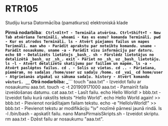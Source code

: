 # RTR105
Studiju kursa Datormācība (pamatkurss) elektroniskā klade

__Pirmā nodarbība__:
**```
Ctrl+Alt+T - Termināla atvēršna.
Ctrl+Shift+T - New Tab atvēršana Terminālī.
whoami - Kas es esmu? komanda Terminālī.
pwd - Kur es atrodos Terminālī.
ls - Atvērt piejamos failus un mapes Terimnālī.
man who - Parādīt aprakstu par noteiktu komandu.
uname - Parādīt nosaukumu.
uname -a - Parādīt visu informāciju par datoru.
echo $0 - Detalizēts lietātojs _bash_.
sh - Pārslēdz lietotājus no detalizētā _bash_ uz _sh_.
exit - Pāriet no _sh_ uz _bash_ lietotāju.
ls -l - Atvērt detalizētu skatījumu par failiem un mapēm.
ls -a - Atvērt paslēptos failus.
cd . - Solis uz vietas.
cd .. - Pāriešana, piemēram, no sadaļas /home/user uz sadaļu /home.
cd _vai_ cd home/user - Atgriešanās atpakaļ uz sākuma sadaļu.
history - Atvērt komandu vēsturi.
__```
**Otrā nodarbība**:
_**```
touch "aaa.txt" - Izveidot failu ar nosaukumu aaa.txt.
touch -c -t 201909171000 aaa.txt - Pamainīt faila izveidošanas datumu. 
cat aaa.txt - Lasīt failu.
echo Hello World! > bbb.txt - Izveidot failu kurā rakstīts teksts "Hello World".
echo Hello World again! >> bbb.txt - Pievienot norādītajam failam tekstu.
echo -e "Hello\vWorld!" >> bbb.txt - Pievienot tekstu ar modifikāciju "\v" nozīmē pārnesi jaunā rindā.
ls -l /bin/bash - apskatīt failu.
nano MansPirmaisSkripts.sh - Izveidot skriptu.
rm aaa.txt - Dzēst failu ar nosaukumu "aaa.txt".

